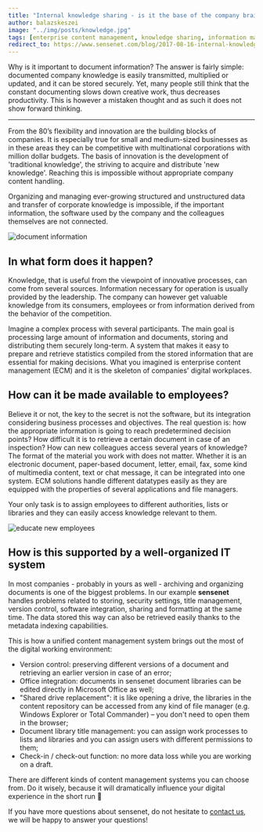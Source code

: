 ```yaml
---
title: "Internal knowledge sharing - is it the base of the company brain?"
author: balazskeszei
image: "../img/posts/knowledge.jpg"
tags: [enterprise content management, knowledge sharing, information management]
redirect_to: https://www.sensenet.com/blog/2017-08-16-internal-knowledge-sharing
---
```


Why is it important to document information? The answer is fairly simple: documented company knowledge is easily transmitted, multiplied or updated, and it can be stored securely. Yet, many people still think that the constant documenting slows down creative work, thus decreases productivity. This is however a mistaken thought and as such it does not show forward thinking.

---

From the 80’s flexibility and innovation are the building blocks of companies. It is especially true for small and medium-sized businesses as in these areas they can be competitive with multinational corporations with million dollar budgets. The basis of innovation is the development of 'traditional knowledge', the striving to acquire and distribute 'new knowledge'. Reaching this is impossible without appropriate company content handling.

Organizing and managing ever-growing structured and unstructured data and transfer of corporate knowledge is impossible, if the important information, the software used by the company and the colleagues themselves are not connected.

![document information](/img/posts/knowledgebase.jpg)

## In what form does it happen?
Knowledge, that is useful from the viewpoint of innovative processes, can come from several sources. Information necessary for operation is usually provided by the leadership. The company can however get valuable knowledge from its consumers, employees or from information derived from the behavior of the competition.

Imagine a complex process with several participants. The main goal is processing large amount of information and documents, storing and distributing them securely long-term. A system that makes it easy to prepare and retrieve statistics compiled from the stored information that are essential for making decisions. What you imagined is enterprise content management (ECM) and it is the skeleton of companies' digital workplaces.

## How can it be made available to employees?
Believe it or not, the key to the secret is not the software, but its integration considering business processes and objectives. The real question is: how the appropriate information is going to reach predetermined decision points? How difficult it is to retrieve a certain document in case of an inspection? How can new colleagues access several years of knowledge?
The format of the material you work with does not matter. Whether it is an electronic document, paper-based document, letter, email, fax, some kind of multimedia content, text or chat message, it can be integrated into one system. ECM solutions handle different datatypes easily as they are equipped with the properties of several applications and file managers.

Your only task is to assign employees to different authorities, lists or libraries and they can easily access knowledge relevant to them.

![educate new employees](/img/posts/learn.jpg)

## How is this supported by a well-organized IT system
In most companies - probably in yours as well - archiving and organizing documents is one of the biggest problems. In our example **sensenet** handles problems related to storing, security settings, title management, version control, software integration, sharing and formatting at the same time. The data stored this way can also be retrieved easily thanks to the metadata indexing capabilities.

This is how a unified content management system brings out the most of the digital working environment:

-	Version control: preserving different versions of a document and retrieving an earlier version in case of an error;
-	Office integration: documents in sensenet document libraries can be edited directly in Microsoft Office as well;
-	"Shared drive replacement": it is like opening a drive, the libraries in the content repository can be accessed from any kind of file manager (e.g. Windows Explorer or Total Commander) – you don't need to open them in the browser;
-	Document library title management: you can assign work processes to lists and libraries and you can assign users with different permissions to them;
-	Check-in / check-out function: no more data loss while you are working on a draft.

There are different kinds of content management systems you can choose from. Do it wisely, because it will dramatically influence your digital experience in the short run 🙂

If you have more questions about sensenet, do not hesitate to [contact us](https://www.sensenet.com/contact), we will be happy to answer your questions!
